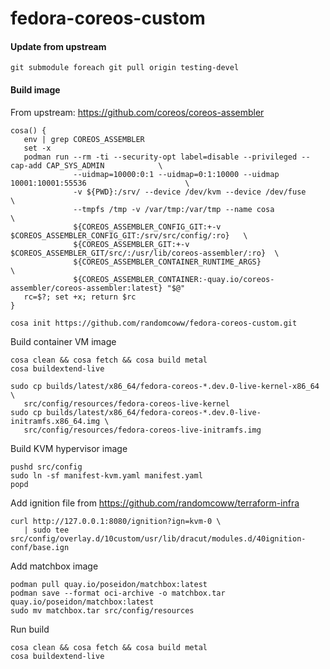 # fedora-coreos-custom

#### Update from upstream

```
git submodule foreach git pull origin testing-devel
```

#### Build image

From upstream: https://github.com/coreos/coreos-assembler

```
cosa() {
   env | grep COREOS_ASSEMBLER
   set -x
   podman run --rm -ti --security-opt label=disable --privileged --cap-add CAP_SYS_ADMIN            \
              --uidmap=10000:0:1 --uidmap=0:1:10000 --uidmap 10001:10001:55536                      \
              -v ${PWD}:/srv/ --device /dev/kvm --device /dev/fuse                                  \
              --tmpfs /tmp -v /var/tmp:/var/tmp --name cosa                                         \
              ${COREOS_ASSEMBLER_CONFIG_GIT:+-v $COREOS_ASSEMBLER_CONFIG_GIT:/srv/src/config/:ro}   \
              ${COREOS_ASSEMBLER_GIT:+-v $COREOS_ASSEMBLER_GIT/src/:/usr/lib/coreos-assembler/:ro}  \
              ${COREOS_ASSEMBLER_CONTAINER_RUNTIME_ARGS}                                            \
              ${COREOS_ASSEMBLER_CONTAINER:-quay.io/coreos-assembler/coreos-assembler:latest} "$@"
   rc=$?; set +x; return $rc
}

cosa init https://github.com/randomcoww/fedora-coreos-custom.git
```

Build container VM image
```
cosa clean && cosa fetch && cosa build metal
cosa buildextend-live

sudo cp builds/latest/x86_64/fedora-coreos-*.dev.0-live-kernel-x86_64 \
   src/config/resources/fedora-coreos-live-kernel
sudo cp builds/latest/x86_64/fedora-coreos-*.dev.0-live-initramfs.x86_64.img \
   src/config/resources/fedora-coreos-live-initramfs.img
```

Build KVM hypervisor image
```
pushd src/config
sudo ln -sf manifest-kvm.yaml manifest.yaml
popd
```

Add ignition file from https://github.com/randomcoww/terraform-infra 
```
curl http://127.0.0.1:8080/ignition?ign=kvm-0 \
   | sudo tee src/config/overlay.d/10custom/usr/lib/dracut/modules.d/40ignition-conf/base.ign
```

Add matchbox image
```
podman pull quay.io/poseidon/matchbox:latest
podman save --format oci-archive -o matchbox.tar quay.io/poseidon/matchbox:latest
sudo mv matchbox.tar src/config/resources
```

Run build
```
cosa clean && cosa fetch && cosa build metal
cosa buildextend-live
```
